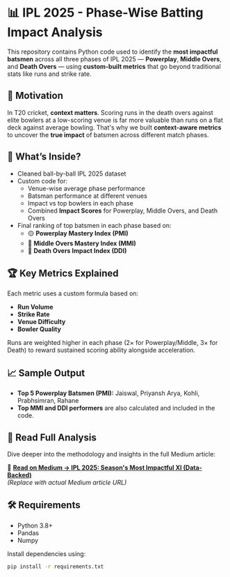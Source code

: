 # 📊 IPL 2025 - Phase-Wise Batting Impact Analysis

This repository contains Python code used to identify the **most impactful batsmen** across all three phases of IPL 2025 — **Powerplay**, **Middle Overs**, and **Death Overs** — using **custom-built metrics** that go beyond traditional stats like runs and strike rate.

## 🧠 Motivation

In T20 cricket, **context matters**. Scoring runs in the death overs against elite bowlers at a low-scoring venue is far more valuable than runs on a flat deck against average bowling. That's why we built **context-aware metrics** to uncover the **true impact** of batsmen across different match phases.

## 📌 What’s Inside?

- Cleaned ball-by-ball IPL 2025 dataset
- Custom code for:
  - Venue-wise average phase performance
  - Batsman performance at different venues
  - Impact vs top bowlers in each phase
  - Combined **Impact Scores** for Powerplay, Middle Overs, and Death Overs
- Final ranking of top batsmen in each phase based on:
  - 🟡 **Powerplay Mastery Index (PMI)**
  - 🔵 **Middle Overs Mastery Index (MMI)**
  - 🔴 **Death Overs Impact Index (DDI)**

## 🏆 Key Metrics Explained

Each metric uses a custom formula based on:
- **Run Volume**
- **Strike Rate**
- **Venue Difficulty**
- **Bowler Quality**

Runs are weighted higher in each phase (2× for Powerplay/Middle, 3× for Death) to reward sustained scoring ability alongside acceleration.

## 📈 Sample Output

- **Top 5 Powerplay Batsmen (PMI):** Jaiswal, Priyansh Arya, Kohli, Prabhsimran, Rahane
- **Top MMI and DDI performers** are also calculated and included in the code.

## 📖 Read Full Analysis

Dive deeper into the methodology and insights in the full Medium article:

🔗 **[Read on Medium → IPL 2025: Season's Most Impactful XI (Data-Backed)](https://your-medium-link.com)**  
*(Replace with actual Medium article URL)*

## 🛠️ Requirements

- Python 3.8+
- Pandas
- Numpy

Install dependencies using:
```bash
pip install -r requirements.txt
